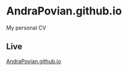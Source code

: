 # AndraPovian.github.io

My personal CV

## Live

[AndraPovian.github.io](https://github.com/AndraPovian/AndraPovian.github.io/)
